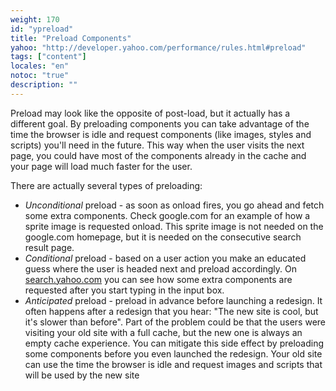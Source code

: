 ```yaml
---
weight: 170
id: "ypreload"
title: "Preload Components"
yahoo: "http://developer.yahoo.com/performance/rules.html#preload"
tags: ["content"]
locales: "en"
notoc: "true"
description: ""
---
```


Preload may look like the opposite of post-load, but it actually has a different goal. By preloading components you can take advantage of the time the browser is idle and request components (like images, styles and scripts) you'll need in the future. This way when the user visits the next page, you could have most of the components already in the cache and your page will load much faster for the user.

There are actually several types of preloading:

-  *Unconditional* preload - as soon as onload fires, you go ahead and fetch some extra components. Check google.com for an example of how a sprite image is requested onload. This sprite image is not needed on the google.com homepage, but it is needed on the consecutive search result page.
- *Conditional* preload - based on a user action you make an educated guess where the user is headed next and preload accordingly. On [search.yahoo.com](http://search.yahoo.com) you can see how some extra components are requested after you start typing in the input box.
- *Anticipated* preload - preload in advance before launching a redesign. It often happens after a redesign that you hear: "The new site is cool, but it's slower than before". Part of the problem could be that the users were visiting your old site with a full cache, but the new one is always an empty cache experience. You can mitigate this side effect by preloading some components before you even launched the redesign. Your old site can use the time the browser is idle and request images and scripts that will be used by the new site